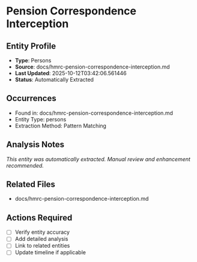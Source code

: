 # Pension Correspondence Interception

## Entity Profile
- **Type**: Persons
- **Source**: docs/hmrc-pension-correspondence-interception.md
- **Last Updated**: 2025-10-12T03:42:06.561446
- **Status**: Automatically Extracted

## Occurrences
- Found in: docs/hmrc-pension-correspondence-interception.md
- Entity Type: persons
- Extraction Method: Pattern Matching

## Analysis Notes
*This entity was automatically extracted. Manual review and enhancement recommended.*

## Related Files
- docs/hmrc-pension-correspondence-interception.md

## Actions Required
- [ ] Verify entity accuracy
- [ ] Add detailed analysis
- [ ] Link to related entities
- [ ] Update timeline if applicable
